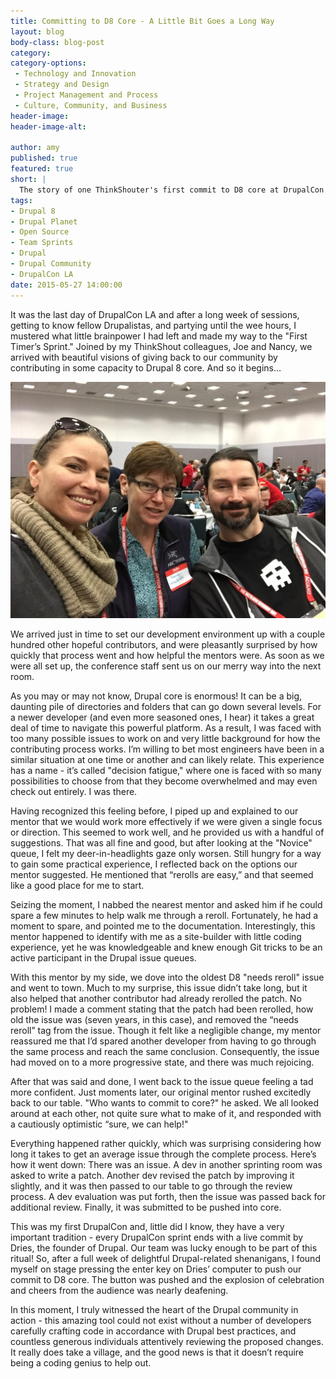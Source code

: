 ```yaml
---
title: Committing to D8 Core - A Little Bit Goes a Long Way 
layout: blog
body-class: blog-post
category:
category-options:
 - Technology and Innovation
 - Strategy and Design
 - Project Management and Process
 - Culture, Community, and Business
header-image:
header-image-alt:

author: amy
published: true
featured: true
short: |
  The story of one ThinkShouter's first commit to D8 core at DrupalCon Los Angeles
tags:
- Drupal 8
- Drupal Planet
- Open Source
- Team Sprints
- Drupal
- Drupal Community
- DrupalCon LA
date: 2015-05-27 14:00:00
---
```


It was the last day of DrupalCon LA and after a long week of sessions, getting to know fellow Drupalistas, and partying until the wee hours, I mustered what little brainpower I had left and made my way to the "First Timer’s Sprint." Joined by my ThinkShout colleagues, Joe and Nancy, we arrived with beautiful visions of giving back to our community by contributing in some capacity to Drupal 8 core. And so it begins…

![image_1.jpg](/assets/images/blog/image_1.jpg)

We arrived just in time to set our development environment up with a couple hundred other hopeful contributors, and were pleasantly surprised by how quickly that process went and how helpful the mentors were. As soon as we were all set up, the conference staff sent us on our merry way into the next room.

As you may or may not know, Drupal core is enormous! It can be a big, daunting pile of directories and folders that can go down several levels. For a newer developer (and even more seasoned ones, I hear) it takes a great deal of time to navigate this powerful platform. As a result, I was faced with too many possible issues to work on and very little background for how the contributing process works. I’m willing to bet most engineers have been in a similar situation at one time or another and can likely relate. This experience has a name - it’s called "decision fatigue," where one is faced with so many possibilities to choose from that they become overwhelmed and may even check out entirely. I was there.

Having recognized this feeling before, I piped up and explained to our mentor that we would work more effectively if we were given a single focus or direction. This seemed to work well, and he provided us with a handful of suggestions. That was all fine and good, but after looking at the "Novice" queue, I felt my deer-in-headlights gaze only worsen. Still hungry for a way to gain some practical experience, I reflected back on the options our mentor suggested. He mentioned that “rerolls are easy,” and that seemed like a good place for me to start.

Seizing the moment, I nabbed the nearest mentor and asked him if he could spare a few minutes to help walk me through a reroll. Fortunately, he had a moment to spare, and pointed me to the documentation. Interestingly, this mentor happened to identify with me as a site-builder with little coding experience, yet he was knowledgeable and knew enough Git tricks to be an active participant in the Drupal issue queues. 

With this mentor by my side, we dove into the oldest D8 "needs reroll" issue and went to town. Much to my surprise, this issue didn’t take long, but it also helped that another contributor had already rerolled the patch. No problem! I made a comment stating that the patch had been rerolled, how old the issue was (seven years, in this case), and removed the “needs reroll” tag from the issue. Though it felt like a negligible change, my mentor reassured me that I’d  spared another developer from having to go through the same process and reach the same conclusion. Consequently, the issue had moved on to a more progressive state, and there was much rejoicing.

After that was said and done, I went back to the issue queue feeling a tad more confident. Just moments later, our original mentor rushed excitedly back to our table. "Who wants to commit to core?" he asked. We all looked around at each other, not quite sure what to make of it, and responded with a cautiously optimistic “sure, we can help!" 

Everything happened rather quickly, which was surprising considering how long it takes to get an average issue through the complete process. Here’s how it went down: There was an issue. A dev in another sprinting room was asked to write a patch. Another dev revised the patch by improving it slightly, and it was then passed to our table to go through the review process. A dev evaluation was put forth, then the issue was passed back for additional review. Finally, it was submitted to be pushed into core.

This was my first DrupalCon and, little did I know, they have a very important tradition - every DrupalCon sprint ends with a live commit by Dries, the founder of Drupal. Our team was lucky enough to be part of this ritual! So, after a full week of delightful Drupal-related shenanigans, I found myself on stage pressing the enter key on Dries’ computer to push our commit to D8 core. The button was pushed and the explosion of celebration and cheers from the audience was nearly deafening. 

In this moment, I truly witnessed the heart of the Drupal community in action - this amazing tool could not exist without a number of developers carefully crafting code in accordance with Drupal best practices, and countless generous individuals attentively reviewing the proposed changes. It really does take a village, and the good news is that it doesn’t require being a coding genius to help out.  
